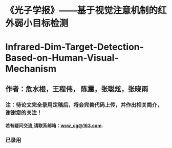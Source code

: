 # 《光子学报》——基于视觉注意机制的红外弱小目标检测
# Infrared-Dim-Target-Detection-Based-on-Human-Visual-Mechanism
## 作者：危水根，王程伟， 陈震，张聪炫，张晓雨


### 注：待论文完全录用定稿后，将会完善代码上传，并作出相关简介，谢谢您的关注！

#### 若有疑问交流,请联系邮箱：wcw_cg@163.com.

### 已录用
